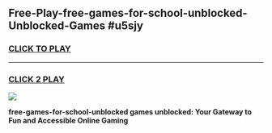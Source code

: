 
## Free-Play-free-games-for-school-unblocked-Unblocked-Games #u5sjy
<h3>
<a href="https://news.freeplayer.one?title=free-games-for-school-unblocked&ref=8M">CLICK TO PLAY</a></h3>
<hr>

<h3>
<a href="https://news.freeplayer.one?title=free-games-for-school-unblocked&ref=8M">CLICK 2 PLAY</a>
  
</h3>

<a href="https://news.freeplayer.one?title=free-games-for-school-unblocked&ref=8M"><img src="https://clearcache.store/games.png"></a>


**free-games-for-school-unblocked games unblocked: Your Gateway to Fun and Accessible Online Gaming**
